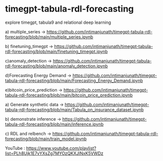 # timegpt-tabula-rdl-forecasting
explore timegpt, tabula9 and relational deep learning


a) multiple_series -> https://github.com/intimanjunath/timegpt-tabula-rdl-forecasting/blob/main/multiple_series.ipynb

b) finetuning_timegpt -> https://github.com/intimanjunath/timegpt-tabula-rdl-forecasting/blob/main/finetuning_timegpt.ipynb

c)anomaly_detection -> https://github.com/intimanjunath/timegpt-tabula-rdl-forecasting/blob/main/anomaly_detection.ipynb

d)Forecasting Energy Demand -> https://github.com/intimanjunath/timegpt-tabula-rdl-forecasting/blob/main/Forecasting_Energy_Demand.ipynb

e)bitcoin_price_prediction -> https://github.com/intimanjunath/timegpt-tabula-rdl-forecasting/blob/main/bitcoin_price_prediction.ipynb 

a) Generate synthetic data -> https://github.com/intimanjunath/timegpt-tabula-rdl-forecasting/blob/main/Tabula_on_insurance_dataset.ipynb

b) demonstrate inference -> https://github.com/intimanjunath/timegpt-tabula-rdl-forecasting/blob/main/inference.ipynb

c) RDL and relbench -> https://github.com/intimanjunath/timegpt-tabula-rdl-forecasting/blob/main/train_model.ipynb

YouTube : https://www.youtube.com/playlist?list=PLh8Ujk1E7vYXsZg7MYOzQKXJlNxK5VWDz 
